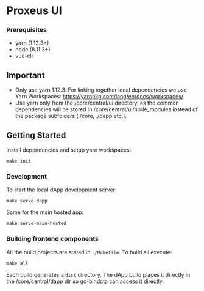 # Proxeus UI

### Prerequisites
+ yarn (1.12.3+)
+ node (8.11.3+)
+ vue-cli

## Important
+ Only use yarn 1.12.3. For linking together local dependencies we use Yarn Workspaces:
https://yarnpkg.com/lang/en/docs/workspaces/
+ Use yarn only from the /core/central/ui directory, as the common dependencies will be stored in
/core/central/ui/node_modules instead of the package subfolders (./core, ./dapp etc.).

## Getting Started

Install dependencies and setup yarn workspaces:
```
make init
```

### Development
To start the local dApp development server:
```
make serve-dapp
```

Same for the main hosted app:
```
make serve-main-hosted
```

### Building frontend components
All the build projects are stated in `./Makefile`. To build all execute:
```
make all
```

Each build generates a ``dist`` directory. The dApp build places it directly in the /core/central/dapp dir so
go-bindata can access it directly.
